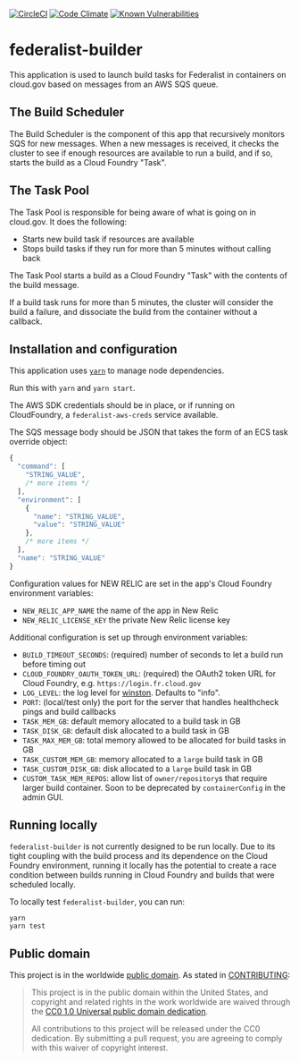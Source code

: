 [![CircleCI](https://circleci.com/gh/18F/federalist-builder.svg?style=svg)](https://circleci.com/gh/18F/federalist-builder)
[![Code Climate](https://codeclimate.com/github/18F/federalist-builder/badges/gpa.svg)](https://codeclimate.com/github/18F/federalist-builder)
[![Known Vulnerabilities](https://snyk.io/test/github/18F/federalist-builder/badge.svg)](https://snyk.io/test/github/18F/federalist-builder)

# federalist-builder

This application is used to launch build tasks for Federalist in containers on cloud.gov based on messages from an AWS SQS queue.

## The Build Scheduler

The Build Scheduler is the component of this app that recursively monitors SQS for new messages. When a new messages is received, it checks the cluster to see if enough resources are available to run a build, and if so, starts the build as a Cloud Foundry "Task".

## The Task Pool

The Task Pool is responsible for being aware of what is going on in cloud.gov.
It does the following:

- Starts new build task if resources are available
- Stops build tasks if they run for more than 5 minutes without calling back

The Task Pool starts a build as a Cloud Foundry "Task" with the contents of the build message.

If a build task runs for more than 5 minutes, the cluster will consider the build a failure, and dissociate the build from the container without a callback.

## Installation and configuration

This application uses [`yarn`](https://yarnpkg.com) to manage node dependencies.

Run this with `yarn` and `yarn start`.

The AWS SDK credentials should be in place, or if running on CloudFoundry, a `federalist-aws-creds` service available.

The SQS message body should be JSON that takes the form of an ECS task override object:

```js
{
  "command": [
    "STRING_VALUE",
    /* more items */
  ],
  "environment": [
    {
      "name": "STRING_VALUE",
      "value": "STRING_VALUE"
    },
    /* more items */
  ],
  "name": "STRING_VALUE"
}
```

Configuration values for NEW RELIC are set in the app's Cloud Foundry environment variables:

- `NEW_RELIC_APP_NAME` the name of the app in New Relic
- `NEW_RELIC_LICENSE_KEY` the private New Relic license key

Additional configuration is set up through environment variables:

- `BUILD_TIMEOUT_SECONDS`: (required) number of seconds to let a build run before timing out
- `CLOUD_FOUNDRY_OAUTH_TOKEN_URL`: (required) the OAuth2 token URL for Cloud Foundry, e.g. `https://login.fr.cloud.gov`
- `LOG_LEVEL`: the log level for [winston](https://github.com/winstonjs/winston#logging-levels). Defaults to "info".
- `PORT`: (local/test only) the port for the server that handles healthcheck pings and build callbacks
- `TASK_MEM_GB`: default memory allocated to a build task in GB
- `TASK_DISK_GB`: default disk allocated to a build task in GB
- `TASK_MAX_MEM_GB`: total memory allowed to be allocated for build tasks in GB
- `TASK_CUSTOM_MEM_GB`: memory allocated to a `large` build task in GB
- `TASK_CUSTOM_DISK_GB`: disk allocated to a `large` build task in GB
- `CUSTOM_TASK_MEM_REPOS`: allow list of `owner/repository`s that require larger build container. Soon to be deprecated by `containerConfig` in the admin GUI.

## Running locally

`federalist-builder` is not currently designed to be run locally. Due to its tight coupling with the build process and its dependence on the Cloud Foundry environment, running it locally has the potential to create a race condition between builds running in Cloud Foundry and builds that were scheduled locally.

To locally test `federalist-builder`, you can run:

```
yarn
yarn test
```

## Public domain

This project is in the worldwide [public domain](LICENSE.md). As stated in [CONTRIBUTING](CONTRIBUTING.md):

> This project is in the public domain within the United States, and copyright and related rights in the work worldwide are waived through the [CC0 1.0 Universal public domain dedication](https://creativecommons.org/publicdomain/zero/1.0/).
>
> All contributions to this project will be released under the CC0 dedication. By submitting a pull request, you are agreeing to comply with this waiver of copyright interest.
